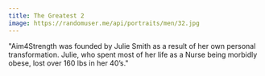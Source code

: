 ```yaml
---
title: The Greatest 2
image: https://randomuser.me/api/portraits/men/32.jpg
---
```


"Aim4Strength was founded by Julie Smith as a result of her own personal transformation. Julie, who spent most of her life as a Nurse being morbidly obese, lost over 160 lbs in her 40’s."
